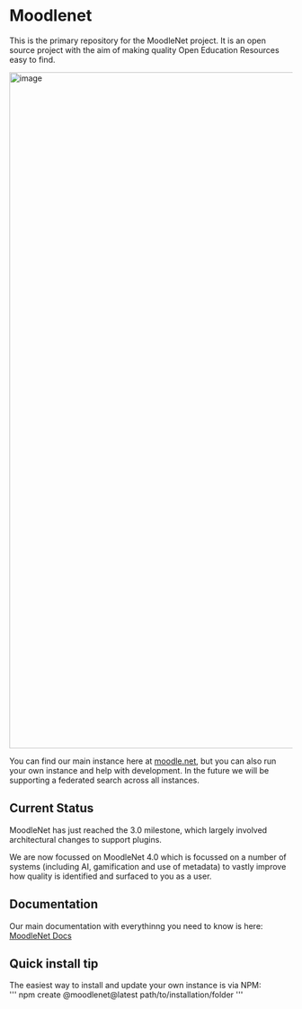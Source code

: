 # Moodlenet

This is the primary repository for the MoodleNet project.  It is an open source project with the aim of making quality Open Education Resources easy to find.  

<img width="1204" alt="image" src="https://github.com/moodle/moodlenet/assets/88039935/fabae4d2-2c0f-43c4-8cf7-aec19eced3d3">

You can find our main instance here at [moodle.net](https://moodle.net), but you can also run your own instance and help with development.  In the future we will be supporting a federated search across all instances. 

## Current Status

MoodleNet has just reached the 3.0 milestone, which largely involved architectural changes to support plugins.

We are now focussed on MoodleNet 4.0 which is focussed on a number of systems (including AI, gamification and use of metadata) to vastly improve how quality is identified and surfaced to you as a user.

## Documentation 

Our main documentation with everythinng you need to know is here:  [MoodleNet Docs](https://docs.moodle.org/dev/MoodleNet)

## Quick install tip

The easiest way to install and update your own instance is via NPM:  
'''
npm create @moodlenet@latest path/to/installation/folder
'''
